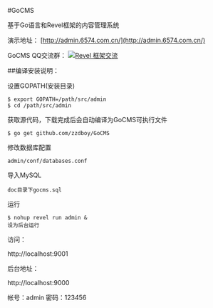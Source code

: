 #GoCMS 

基于Go语言和Revel框架的内容管理系统


演示地址：
[http://admin.6574.com.cn/](http://admin.6574.com.cn/)

GoCMS QQ交流群：
[<a target="_blank" href="http://shang.qq.com/wpa/qunwpa?idkey=3421374909556d550942819ac01a48339fc70130ebfea330015dee89abb540c2"><img border="0" src="http://pub.idqqimg.com/wpa/images/group.png" alt="Revel&nbsp;框架交流" title="Revel&nbsp;框架交流"></a>](345304040)

##编译安装说明：

设置GOPATH(安装目录)

	$ export GOPATH=/path/src/admin
	$ cd /path/src/admin

获取源代码，下载完成后会自动编译为GoCMS可执行文件
	
	$ go get github.com/zzdboy/GoCMS

修改数据库配置
	
	admin/conf/databases.conf

导入MySQL

	doc目录下gocms.sql

运行
	
	$ nohup revel run admin &
	设为后台运行

访问： 

http://localhost:9001

后台地址：

http://localhost:9000

帐号：admin
密码：123456

